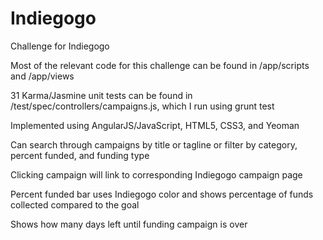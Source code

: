 Indiegogo
=========
Challenge for Indiegogo

Most of the relevant code for this challenge can be found in /app/scripts and /app/views

31 Karma/Jasmine unit tests can be found in /test/spec/controllers/campaigns.js, which I run using grunt test

Implemented using AngularJS/JavaScript, HTML5, CSS3, and Yeoman

Can search through campaigns by title or tagline or filter by category, percent funded, and funding type

Clicking campaign will link to corresponding Indiegogo campaign page

Percent funded bar uses Indiegogo color and shows percentage of funds collected compared to the goal

Shows how many days left until funding campaign is over